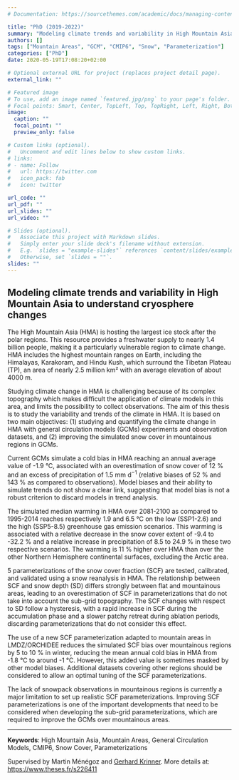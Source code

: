 ```yaml
---
# Documentation: https://sourcethemes.com/academic/docs/managing-content/

title: "PhD (2019-2022)"
summary: "Modeling climate trends and variability in High Mountain Asia to understand cryosphere changes"
authors: []
tags: ["Mountain Areas", "GCM", "CMIP6", "Snow", "Parameterization"]
categories: ["PhD"]
date: 2020-05-19T17:08:20+02:00

# Optional external URL for project (replaces project detail page).
external_link: ""

# Featured image
# To use, add an image named `featured.jpg/png` to your page's folder.
# Focal points: Smart, Center, TopLeft, Top, TopRight, Left, Right, BottomLeft, Bottom, BottomRight.
image:
  caption: ""
  focal_point: ""
  preview_only: false

# Custom links (optional).
#   Uncomment and edit lines below to show custom links.
# links:
# - name: Follow
#   url: https://twitter.com
#   icon_pack: fab
#   icon: twitter

url_code: ""
url_pdf: ""
url_slides: ""
url_video: ""

# Slides (optional).
#   Associate this project with Markdown slides.
#   Simply enter your slide deck's filename without extension.
#   E.g. `slides = "example-slides"` references `content/slides/example-slides.md`.
#   Otherwise, set `slides = ""`.
slides: ""
---
```


## Modeling climate trends and variability in High Mountain Asia to understand cryosphere changes

The High Mountain Asia (HMA) is hosting the largest ice stock after the polar regions. This resource provides a freshwater supply to nearly 1.4 billion people, making it a particularly vulnerable region to climate change. HMA includes the highest mountain ranges on Earth, including the Himalayas, Karakoram, and Hindu Kush, which surround the Tibetan Plateau (TP), an area of nearly 2.5&nbsp;million&nbsp;km² with an average elevation of about 4000&nbsp;m.

Studying climate change in HMA is challenging because of its complex topography which makes difficult the application of climate models in this area, and limits the possibility to collect observations. The aim of this thesis is to study the variability and trends of the climate in HMA. It is based on two main objectives: (1) studying and quantifying the climate change in HMA with general circulation models (GCMs) experiments and observation datasets, and (2) improving the simulated snow cover in mountainous regions in GCMs.

Current GCMs simulate a cold bias in HMA reaching an annual average value of -1.9 °C, associated with an overestimation of snow cover of 12&nbsp;% and an excess of precipitation of 1.5&nbsp;mm&nbsp;d$^{-1}$ (relative biases of 52&nbsp;% and 143&nbsp;% as compared to observations). Model biases and their ability to simulate trends do not show a clear link, suggesting that model bias is not a robust criterion to discard models in trend analysis.

The simulated median warming in HMA over 2081-2100 as compared to 1995-2014 reaches respectively 1.9 and 6.5&nbsp;°C on the low (SSP1-2.6) and the high (SSP5-8.5) greenhouse gas emission scenarios. This warming is associated with a relative decrease in the snow cover extent of -9.4 to -32.2&nbsp;% and a relative increase in precipitation of 8.5 to 24.9&nbsp;% in these two respective scenarios. The warming is 11&nbsp;% higher over HMA than over the other Northern Hemisphere continental surfaces, excluding the Arctic area.

5 parameterizations of the snow cover fraction (SCF) are tested, calibrated, and validated using a snow reanalysis in HMA. The relationship between SCF and snow depth (SD) differs strongly between flat and mountainous areas, leading to an overestimation of SCF in parameterizations that do not take into account the sub-grid topography. The SCF changes with respect to SD follow a hysteresis, with a rapid increase in SCF during the accumulation phase and a slower patchy retreat during ablation periods, discarding parameterizations that do not consider this effect.

The use of a new SCF parameterization adapted to mountain areas in LMDZ/ORCHIDEE reduces the simulated SCF bias over mountainous regions by 5 to 10&nbsp;% in winter, reducing the mean annual cold bias in HMA from -1.8&nbsp;°C to around -1&nbsp;°C. However, this added value is sometimes masked by other model biases. Additional datasets covering other regions should be considered to allow an optimal tuning of the SCF parameterizations.

The lack of snowpack observations in mountainous regions is currently a major limitation to set up realistic SCF parameterizations. Improving SCF parameterizations is one of the important developments that need to be considered when developing the sub-grid parameterizations, which are required to improve the GCMs over mountainous areas.

---
**Keywords**: High Mountain Asia, Mountain Areas, General Circulation Models, CMIP6, Snow Cover, Parameterizations


Supervised by Martin Ménégoz and [Gerhard Krinner](http://www.ige-grenoble.fr/-gerhard-krinner-). More details at: https://www.theses.fr/s226411
